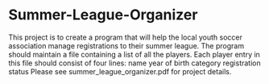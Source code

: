 # Summer-League-Organizer

This project is to create a program that will help the local youth soccer association
manage registrations to their summer league. The program should maintain
a file containing a list of all the players. Each player entry in this file should
consist of four lines:
     name
     year of birth
     category
     registration status
Please see summer_league_organizer.pdf for project details.
